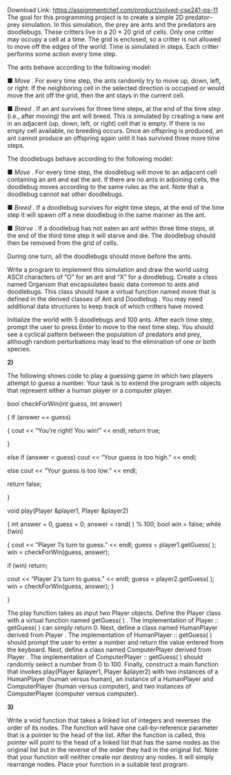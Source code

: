 Download Link: https://assignmentchef.com/product/solved-cse241-ps-11
<br>
The goal for this programming project is to create a simple 2D predator–prey simulation. In this simulation, the prey are ants and the predators are doodlebugs. These critters live in a 20 * 20 grid of cells. Only one critter may occupy a cell at a time. The grid is enclosed, so a critter is not allowed to move off the edges of the world. Time is simulated in steps. Each critter performs some action every time step.

The ants behave according to the following model:

■ <em>Move </em>. For every time step, the ants randomly try to move up, down, left, or right. If the neighboring cell in the selected direction is occupied or would move the ant off the grid, then the ant stays in the current cell.

■ <em>Breed </em>. If an ant survives for three time steps, at the end of the time step (i.e., after moving) the ant will breed. This is simulated by creating a new ant in an adjacent (up, down, left, or right) cell that is empty. If there is no empty cell available, no breeding occurs. Once an offspring is produced, an ant cannot produce an offspring again until it has survived three more time steps.

The doodlebugs behave according to the following model:

■ <em>Move </em>. For every time step, the doodlebug will move to an adjacent cell containing an ant and eat the ant. If there are no ants in adjoining cells, the doodlebug moves according to the same rules as the ant. Note that a doodlebug cannot eat other doodlebugs.

■ <em>Breed </em>. If a doodlebug survives for eight time steps, at the end of the time step it will spawn off a new doodlebug in the same manner as the ant.

■ <em>Starve </em>. If a doodlebug has not eaten an ant within three time steps, at the end of the third time step it will starve and die. The doodlebug should then be removed from the grid of cells.

During one turn, all the doodlebugs should move before the ants.

Write a program to implement this simulation and draw the world using ASCII characters of “O” for an ant and “X” for a doodlebug. Create a class named Organism that encapsulates basic data common to ants and doodlebugs. This class should have a virtual function named move that is defined in the derived classes of Ant and Doodlebug . You may need additional data structures to keep track of which critters have moved.

Initialize the world with 5 doodlebugs and 100 ants. After each time step, prompt the user to press Enter to move to the next time step. You should see a cyclical pattern between the population of predators and prey, although random perturbations may lead to the elimination of one or both species.

<strong>2) </strong>

The following shows code to play a guessing game in which two players attempt to guess a number. Your task is to extend the program with objects that represent either a human player or a computer player.




bool checkForWin(int guess, int answer)

{ if (answer == guess)

{ cout &lt;&lt; “You’re right! You win!” &lt;&lt; endl; return true;

}

else if (answer &lt; guess) cout &lt;&lt; “Your guess is too high.” &lt;&lt; endl;

else cout &lt;&lt; “Your guess is too low.” &lt;&lt; endl;

return false;

}

void play(Player &amp;player1, Player &amp;player2)

{ int answer = 0, guess = 0; answer = rand( ) % 100; bool win = false; while (!win)

{ cout &lt;&lt; “Player 1’s turn to guess.” &lt;&lt; endl; guess = player1.getGuess( ); win = checkForWin(guess, answer);

if (win) return;




cout &lt;&lt; “Player 2’s turn to guess.” &lt;&lt; endl; guess = player2.getGuess( ); win = checkForWin(guess, answer); }

}

The play function takes as input two Player objects. Define the Player class with a virtual function named getGuess( ) . The implementation of Player :: getGuess( ) can simply return 0. Next, define a class named HumanPlayer derived from Player . The implementation of HumanPlayer :: getGuess( ) should prompt the user to enter a number and return the value entered from the keyboard. Next, define a class named ComputerPlayer derived from Player . The implementation of ComputerPlayer :: getGuess( ) should randomly select a number from 0 to 100. Finally, construct a main function that invokes play(Player &amp;player1, Player &amp;player2) with two instances of a HumanPlayer (human versus human), an instance of a HumanPlayer and ComputerPlayer (human versus computer), and two instances of ComputerPlayer (computer versus computer).




<strong>3) </strong>

Write a void function that takes a linked list of integers and reverses the order of its nodes. The function will have one call-by-reference parameter that is a pointer to the head of the list. After the function is called, this pointer will point to the head of a linked list that has the same nodes as the original list but in the reverse of the order they had in the original list. Note that your function will neither create nor destroy any nodes. It will simply rearrange nodes. Place your function in a suitable test program.